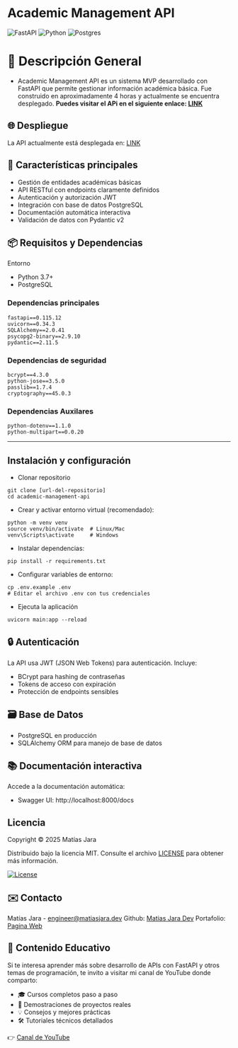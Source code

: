 # Academic Management API

![FastAPI](https://img.shields.io/badge/FastAPI-005571?style=for-the-badge&logo=fastapi)
![Python](https://img.shields.io/badge/python-3670A0?style=for-the-badge&logo=python&logoColor=ffdd54)
![Postgres](https://img.shields.io/badge/postgres-%23316192.svg?style=for-the-badge&logo=postgresql&logoColor=white)

# 📌 Descripción General
- Academic Management API es un sistema MVP desarrollado con FastAPI que permite gestionar información académica básica. Fue construido en aproximadamente 4 horas y actualmente se encuentra desplegado.
**Puedes visitar el APi en el siguiente enlace: [LINK](https://backend.matiasjara.dev)**

## 🌐 Despliegue
La API actualmente está desplegada en:  [LINK](https://backend.matiasjara.dev)

## 🔧 Características principales
- Gestión de entidades académicas básicas
- API RESTful con endpoints claramente definidos
- Autenticación y autorización JWT
- Integración con base de datos PostgreSQL
- Documentación automática interactiva
- Validación de datos con Pydantic v2

## 📦 Requisitos y Dependencias
Entorno
- Python 3.7+
- PostgreSQL 

### Dependencias principales
```text
fastapi==0.115.12
uvicorn==0.34.3
SQLAlchemy==2.0.41
psycopg2-binary==2.9.10
pydantic==2.11.5
```
### Dependencias de seguridad
```text
bcrypt==4.3.0
python-jose==3.5.0
passlib==1.7.4
cryptography==45.0.3
```
### Dependencias Auxilares
```text
python-dotenv==1.1.0
python-multipart==0.0.20
```
-----------
## Instalación y configuración
- Clonar repositorio
```text
git clone [url-del-repositorio]
cd academic-management-api
```
- Crear y activar entorno virtual (recomendado):
```text
python -m venv venv
source venv/bin/activate  # Linux/Mac
venv\Scripts\activate     # Windows
```
- Instalar dependencias:
```text
pip install -r requirements.txt
```
- Configurar variables de entorno:
```text
cp .env.example .env
# Editar el archivo .env con tus credenciales
```
- Ejecuta la aplicación
```text
uvicorn main:app --reload
```
## 🔒 Autenticación
La API usa JWT (JSON Web Tokens) para autenticación. Incluye:
- BCrypt para hashing de contraseñas
- Tokens de acceso con expiración
- Protección de endpoints sensibles

## 🗃️ Base de Datos
- PostgreSQL en producción
- SQLAlchemy ORM para manejo de base de datos

## 📚 Documentación interactiva
Accede a la documentación automática:
- Swagger UI: http://localhost:8000/docs

## Licencia

Copyright © 2025 Matías Jara

Distribuido bajo la licencia MIT. Consulte el archivo [LICENSE](LICENSE) para obtener más información.

[![License](https://img.shields.io/badge/License-MIT-blue.svg)](LICENSE)

## ✉️ Contacto
Matías Jara - engineer@matiasjara.dev
Github: [Matias Jara Dev](https://github.com/matiasjaradev)
Portafolio: [Pagina Web](https://matiasjara.dev)

## 🎥 Contenido Educativo

Si te interesa aprender más sobre desarrollo de APIs con FastAPI y otros temas de programación, te invito a visitar mi canal de YouTube donde comparto:

- 🎓 Cursos completos paso a paso
- 🚀 Demostraciones de proyectos reales
- 💡 Consejos y mejores prácticas
- 🛠️ Tutoriales técnicos detallados

👉 [Canal de YouTube](https://youtube.com/matiasjaradev) 

